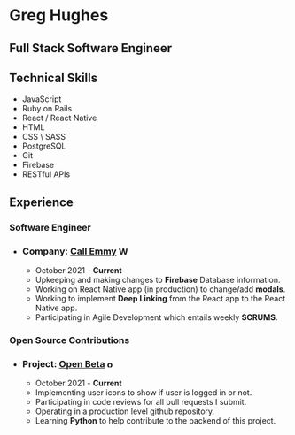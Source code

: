 # Greg Hughes 
## Full Stack Software Engineer

## Technical Skills
- JavaScript
- Ruby on Rails 
- React / React Native 
- HTML 
- CSS \ SASS
- PostgreSQL 
- Git 
- Firebase 
- RESTful APIs

## Experience 
 ### Software Engineer 
* ### Company: [Call Emmy](https://callemmy.com/) <img src="https://www.google.com/imgres?imgurl=https%3A%2F%2Flibrary.kissclipart.com%2F20180902%2Fbfe%2Fkissclipart-magic-wand-png-clipart-wand-clip-art-e1231ed9e3cc323a.jpg&imgrefurl=https%3A%2F%2Fwww.kissclipart.com%2Fmagic-wand-png-clipart-wand-clip-art-58zwtu%2F&tbnid=QV7fRb_TZPxENM&vet=12ahUKEwjNzurZjbvzAhUcAc0KHT_6CbwQMygTegUIARD9AQ..i&docid=ZyPqEkIJ98o58M&w=900&h=520&itg=1&q=Wand%20clipart&ved=2ahUKEwjNzurZjbvzAhUcAc0KHT_6CbwQMygTegUIARD9AQ" alt="Wand" width="15" height="15" />
    * October 2021 - **Current**
    * Upkeeping and making changes to **Firebase** Database information.
    * Working on React Native app (in production) to change/add **modals**.
    * Working to implement **Deep Linking** from the React app to the React Native app.
    * Participating in Agile Development which entails weekly **SCRUMS**.

### Open Source Contributions
* ### Project: [Open Beta](https://OpenSource.io) <img src="https://avatars.githubusercontent.com/u/24965610?s=200&v=4" alt="openBeta" height="15" width="15"  />
    * October 2021 - **Current**
    * Implementing user icons to show if user is logged in or not.
    * Participating in code reviews for all pull requests I submit.
    * Operating in a production level github repository.
    * Learning **Python** to help contribute to the backend of this project.
